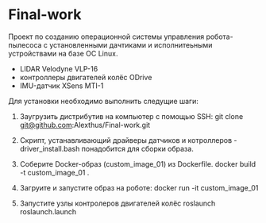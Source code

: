 # Final-work

Проект по созданию операционной системы управления робота-пылесоса с установленными дачтиками и исполнитеьными устройствами на базе OC Linux. 
- LIDAR Velodyne VLP-16
- контроллеры двигателей колёс ODrive
- IMU-датчик XSens MTI-1

Для установки необходимо выполнить следущие шаги:

1. Заугрузить дистрибутив на компьютер с помощью SSH: git clone git@github.com:Alexthus/Final-work.git
2. Скрипт, устанавливающий драйверы датчиков и котроллеров - driver_install.bash понадобится для сборки образа.
3. Соберите Docker-образ (custom_image_01) из Dockerfile.
        	docker build -t custom_image_01 .
4. Загруите и запустите образ на роботе:
        	docker run -it custom_image_01

5. Запустите узлы контролеров двигателей колёс roslaunch roslaunch.launch
